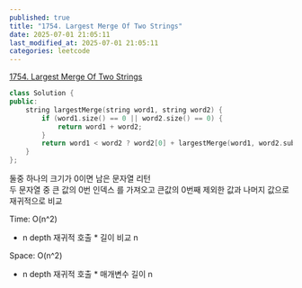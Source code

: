```yaml
---
published: true
title: "1754. Largest Merge Of Two Strings"
date: 2025-07-01 21:05:11
last_modified_at: 2025-07-01 21:05:11
categories: leetcode
---
```

[1754. Largest Merge Of Two Strings](https://leetcode.com/problems/largest-merge-of-two-strings/description/)
```cpp
class Solution {
public:
    string largestMerge(string word1, string word2) {
        if (word1.size() == 0 || word2.size() == 0) {
            return word1 + word2;
        }
        return word1 < word2 ? word2[0] + largestMerge(word1, word2.substr(1)) : word1[0] + largestMerge(word1.substr(1), word2);
    }
};
```
둘중 하나의 크기가 0이면 남은 문자열 리턴  
두 문자열 중 큰 값의 0번 인덱스 를 가져오고 큰값의 0번째 제외한 값과 나머지 값으로 재귀적으로 비교  

Time: O(n^2)
 - n depth 재귀적 호출 * 길이 비교 n

Space: O(n^2)
 - n depth 재귀적 호출 * 매개변수 길이 n